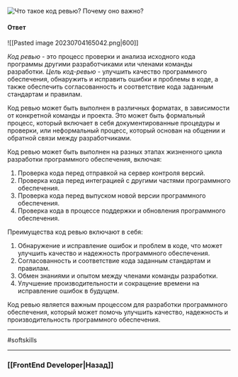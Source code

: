 ![Что такое код ревью? Почему оно важно?](https://youtu.be/nTE4qvSvxXY?t=217)


#### Ответ

![[Pasted image 20230704165042.png|600]]

*Код ревью* - это процесс проверки и анализа исходного кода программы другими разработчиками или членами команды разработки. *Цель код-ревью* - улучшить качество программного обеспечения, обнаружить и исправить ошибки и проблемы в коде, а также обеспечить согласованность и соответствие кода заданным стандартам и правилам.

Код ревью может быть выполнен в различных форматах, в зависимости от конкретной команды и проекта. Это может быть формальный процесс, который включает в себя документированные процедуры и проверки, или неформальный процесс, который основан на общении и обратной связи между разработчиками.

Код ревью может быть выполнен на разных этапах жизненного цикла разработки программного обеспечения, включая:

1. Проверка кода перед отправкой на сервер контроля версий.
2. Проверка кода перед интеграцией с другими частями программного обеспечения.
3. Проверка кода перед выпуском новой версии программного обеспечения.
4. Проверка кода в процессе поддержки и обновления программного обеспечения.

Преимущества код ревью включают в себя:

1. Обнаружение и исправление ошибок и проблем в коде, что может улучшить качество и надежность программного обеспечения.
2. Согласованность и соответствие кода заданным стандартам и правилам.
3. Обмен знаниями и опытом между членами команды разработки.
4. Улучшение производительности и сокращение времени на исправление ошибок в будущем.

Код ревью является важным процессом для разработки программного обеспечения, который может помочь улучшить качество, надежность и производительность программного обеспечения.

___
#softskills 

___

### [[FrontEnd Developer|Назад]]
